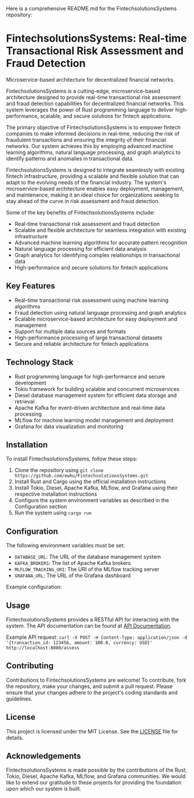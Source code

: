 Here is a comprehensive README.md for the FintechsolutionsSystems repository:

# FintechsolutionsSystems: Real-time Transactional Risk Assessment and Fraud Detection
Microservice-based architecture for decentralized financial networks.

FintechsolutionsSystems is a cutting-edge, microservice-based architecture designed to provide real-time transactional risk assessment and fraud detection capabilities for decentralized financial networks. This system leverages the power of Rust programming language to deliver high-performance, scalable, and secure solutions for fintech applications.

The primary objective of FintechsolutionsSystems is to empower fintech companies to make informed decisions in real-time, reducing the risk of fraudulent transactions and ensuring the integrity of their financial networks. Our system achieves this by employing advanced machine learning algorithms, natural language processing, and graph analytics to identify patterns and anomalies in transactional data.

FintechsolutionsSystems is designed to integrate seamlessly with existing fintech infrastructure, providing a scalable and flexible solution that can adapt to the evolving needs of the financial industry. The system's microservice-based architecture enables easy deployment, management, and maintenance, making it an ideal choice for organizations seeking to stay ahead of the curve in risk assessment and fraud detection.

Some of the key benefits of FintechsolutionsSystems include:

* Real-time transactional risk assessment and fraud detection
* Scalable and flexible architecture for seamless integration with existing infrastructure
* Advanced machine learning algorithms for accurate pattern recognition
* Natural language processing for efficient data analysis
* Graph analytics for identifying complex relationships in transactional data
* High-performance and secure solutions for fintech applications

## Key Features

* Real-time transactional risk assessment using machine learning algorithms
* Fraud detection using natural language processing and graph analytics
* Scalable microservice-based architecture for easy deployment and management
* Support for multiple data sources and formats
* High-performance processing of large transactional datasets
* Secure and reliable architecture for fintech applications

## Technology Stack

* Rust programming language for high-performance and secure development
* Tokio framework for building scalable and concurrent microservices
* Diesel database management system for efficient data storage and retrieval
* Apache Kafka for event-driven architecture and real-time data processing
* MLflow for machine learning model management and deployment
* Grafana for data visualization and monitoring

## Installation

To install FintechsolutionsSystems, follow these steps:

1. Clone the repository using `git clone https://github.com/ewhu/FintechsolutionsSystems.git`
2. Install Rust and Cargo using the official installation instructions
3. Install Tokio, Diesel, Apache Kafka, MLflow, and Grafana using their respective installation instructions
4. Configure the system environment variables as described in the Configuration section
5. Run the system using `cargo run`

## Configuration

The following environment variables must be set:

* `DATABASE_URL`: The URL of the database management system
* `KAFKA_BROKERS`: The list of Apache Kafka brokers
* `MLFLOW_TRACKING_URI`: The URI of the MLflow tracking server
* `GRAFANA_URL`: The URL of the Grafana dashboard

Example configuration:


## Usage

FintechsolutionsSystems provides a RESTful API for interacting with the system. The API documentation can be found at [API Documentation](https://github.com/ewhu/FintechsolutionsSystems/blob/main/API.md).

Example API request:
`curl -X POST -H Content-Type: application/json -d '{transaction_id: 123456, amount: 100.0, currency: USD}' http://localhost:8080/assess`

## Contributing

Contributions to FintechsolutionsSystems are welcome! To contribute, fork the repository, make your changes, and submit a pull request. Please ensure that your changes adhere to the project's coding standards and guidelines.

## License

This project is licensed under the MIT License. See the [LICENSE](https://github.com/ewhu/FintechsolutionsSystems/blob/main/LICENSE) file for details.

## Acknowledgements

FintechsolutionsSystems is made possible by the contributions of the Rust, Tokio, Diesel, Apache Kafka, MLflow, and Grafana communities. We would like to extend our gratitude to these projects for providing the foundation upon which our system is built.